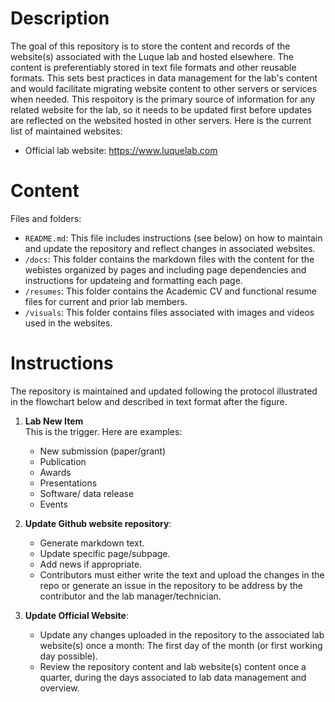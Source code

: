 # Description
The goal of this repository is to store the content and records of the website(s) associated with the Luque lab and hosted elsewhere. The content is preferentiably stored in text file formats and other reusable formats. This sets best practices in data management for the lab's content and would facilitate migrating website content to other servers or services when needed. This respoitory is the primary source of information for any related website for the lab, so it needs to be updated first before updates are reflected on the websited hosted in other servers. Here is the current list of maintained websites:
+ Official lab website: <https://www.luquelab.com>

# Content
Files and folders:
+ `README.md`: This file includes instructions (see below) on how to maintain and update the repository and reflect changes in associated websites.
+ `/docs`: This folder contains the markdown files with the content for the webistes organized by pages and including page dependencies and instructions for updateing and formatting each page.
+ `/resumes`: This folder contains the Academic CV and functional resume files for current and prior lab members.
+ `/visuals`: This folder contains files associated with images and videos used in the websites.

# Instructions
The repository is maintained and updated following the protocol illustrated in the flowchart below and described in text format after the figure.

1. **Lab New Item** \
   This is the trigger. Here are examples:
    + New submission (paper/grant)
    + Publication 
    + Awards 
    + Presentations 
    + Software/ data release 
    + Events 
  
2. **Update Github website repository**: 
     + Generate markdown text.
     + Update specific page/subpage. 
     + Add news if appropriate.
     + Contributors must either write the text and upload the changes in the repo or generate an issue in the repository to be address by the contributor and the lab manager/technician.
   
3. **Update Official Website**: 
    + Update any changes uploaded in the repository to the associated lab website(s) once a month: The first day of the month (or first working day possible).
    + Review the repository content and lab website(s) content once a quarter, during the days associated to lab data management and overview.
 






